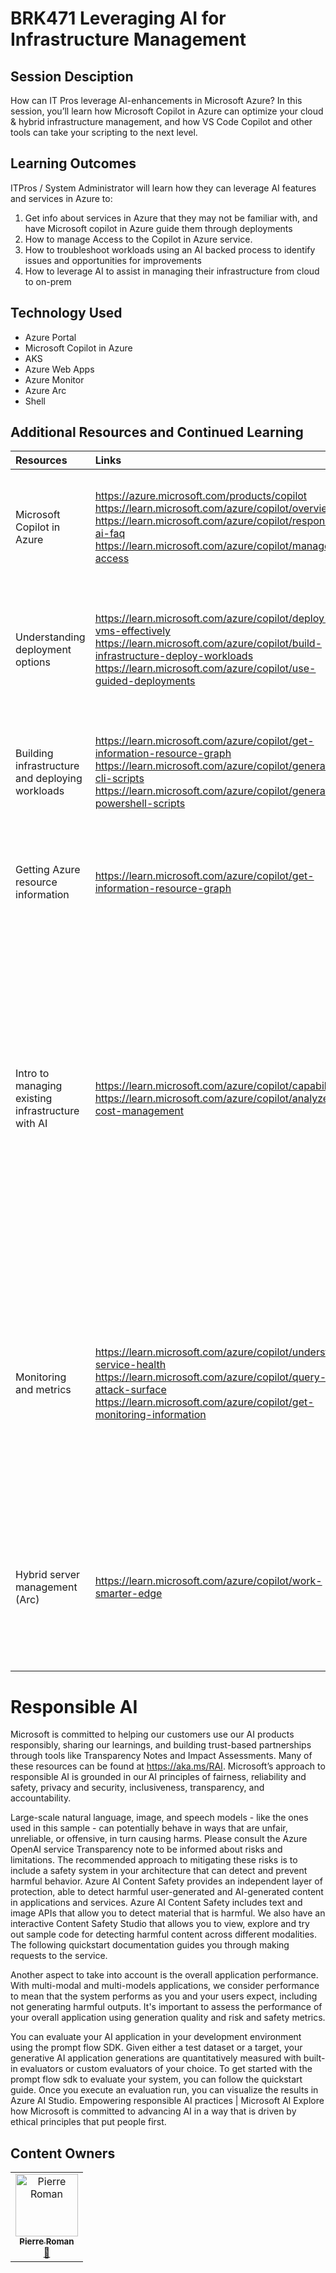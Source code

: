 # BRK471 Leveraging AI for Infrastructure Management

## Session Desciption

How can IT Pros leverage AI-enhancements in Microsoft Azure? In this session, you’ll learn how Microsoft Copilot in Azure can optimize your cloud & hybrid infrastructure management, and how VS Code Copilot and other tools can take your scripting to the next level.

## Learning Outcomes
ITPros / System Administrator will learn how they can leverage AI features and services in Azure to:
1. Get info about services in Azure that they may not be familiar with, and have Microsoft copilot in Azure guide them through deployments
2. How to manage Access to the Copilot in Azure service.
3. How to troubleshoot workloads using an AI backed process to identify issues and opportunities for improvements
4. How to leverage AI to assist in managing their infrastructure from cloud to on-prem

## Technology Used
- Azure Portal
- Microsoft Copilot in Azure
- AKS
- Azure Web Apps
- Azure Monitor
- Azure Arc
- Shell

## Additional Resources and Continued Learning

| Resources          | Links                                                                               | Description        |
|:-------------------|:------------------------------------------------------------------------------------|:-------------------|
|Microsoft Copilot in Azure | https://azure.microsoft.com/products/copilot<br>https://learn.microsoft.com/azure/copilot/overview <br>https://learn.microsoft.com/azure/copilot/responsible-ai-faq <br>https://learn.microsoft.com/azure/copilot/manage-access| What is Microsoft Copilot in Azure?<br>What can it do?<br>And what data does it collect? |
|Understanding deployment options | https://learn.microsoft.com/azure/copilot/deploy-vms-effectively<br>https://learn.microsoft.com/azure/copilot/build-infrastructure-deploy-workloads<br>https://learn.microsoft.com/azure/copilot/use-guided-deployments| Leveraging Microsoft Copilot in Azure to discover Azure services for deploying a web application.? |
|Building infrastructure and deploying workloads|https://learn.microsoft.com/azure/copilot/get-information-resource-graph<br>https://learn.microsoft.com/azure/copilot/generate-cli-scripts<br>https://learn.microsoft.com/azure/copilot/generate-powershell-scripts|Use Microsoft Copilot in Azure to generate AzureCLI and PowerShell scripts to deploy resources.|
|Getting Azure resource information | https://learn.microsoft.com/azure/copilot/get-information-resource-graph | Ask Microsoft Copilot in Azure to retrieve detailed information about existing resources.|
|Intro to managing existing infrastructure with AI | https://learn.microsoft.com/azure/copilot/capabilities<br>https://learn.microsoft.com/azure/copilot/analyze-cost-management | AI can enhance IT management by automating tasks, predicting issues, and bolstering security, thus allowing IT professionals to focus on strategic initiatives and innovation. Explain the Copilot in Azure structure and capabilities, Demo the access control of that tools for portal users |
| Monitoring and metrics | https://learn.microsoft.com/azure/copilot/understand-service-health<br>https://learn.microsoft.com/azure/copilot/query-attack-surface<br>https://learn.microsoft.com/azure/copilot/get-monitoring-information | Let’s look at how Microsoft Copilot in Azure can help you streamlines workload monitoring by integrating AI-driven data analysis and automation for efficient management and proactive issue resolution.|
|Hybrid server management (Arc)|https://learn.microsoft.com/azure/copilot/work-smarter-edge| Learn how to extend generative AI experiences over your remote hybrid environments. You can manage your remote fleet of assets with just a few clicks.

# Responsible AI
Microsoft is committed to helping our customers use our AI products responsibly, sharing our learnings, and building trust-based partnerships through tools like Transparency Notes and Impact Assessments. Many of these resources can be found at https://aka.ms/RAI. Microsoft’s approach to responsible AI is grounded in our AI principles of fairness, reliability and safety, privacy and security, inclusiveness, transparency, and accountability.

Large-scale natural language, image, and speech models - like the ones used in this sample - can potentially behave in ways that are unfair, unreliable, or offensive, in turn causing harms. Please consult the Azure OpenAI service Transparency note to be informed about risks and limitations.
The recommended approach to mitigating these risks is to include a safety system in your architecture that can detect and prevent harmful behavior. Azure AI Content Safety provides an independent layer of protection, able to detect harmful user-generated and AI-generated content in applications and services. Azure AI Content Safety includes text and image APIs that allow you to detect material that is harmful. We also have an interactive Content Safety Studio that allows you to view, explore and try out sample code for detecting harmful content across different modalities. The following quickstart documentation guides you through making requests to the service.

Another aspect to take into account is the overall application performance. With multi-modal and multi-models applications, we consider performance to mean that the system performs as you and your users expect, including not generating harmful outputs. It's important to assess the performance of your overall application using generation quality and risk and safety metrics.

You can evaluate your AI application in your development environment using the prompt flow SDK. Given either a test dataset or a target, your generative AI application generations are quantitatively measured with built-in evaluators or custom evaluators of your choice. To get started with the prompt flow sdk to evaluate your system, you can follow the quickstart guide. Once you execute an evaluation run, you can visualize the results in Azure AI Studio.
Empowering responsible AI practices | Microsoft AI
Explore how Microsoft is committed to advancing AI in a way that is driven by ethical principles that put people first.
 

## Content Owners
<!-- ALL-CONTRIBUTORS-LIST:START - Do not remove or modify this section -->

<table>
<tr>
    <td align="center"><a href="http://learnanalytics.microsoft.com">
        <img src="https://github.com/pierreroman.png" width="100px;" alt="Pierre Roman"/>
        <br />
        <sub><b>Pierre Roman
</b></sub></a><br />
            <a href="https://github.com/pierreroman" title="talk">📢</a> 
    </td>
</tr></table>

<!-- ALL-CONTRIBUTORS-LIST:END -->


